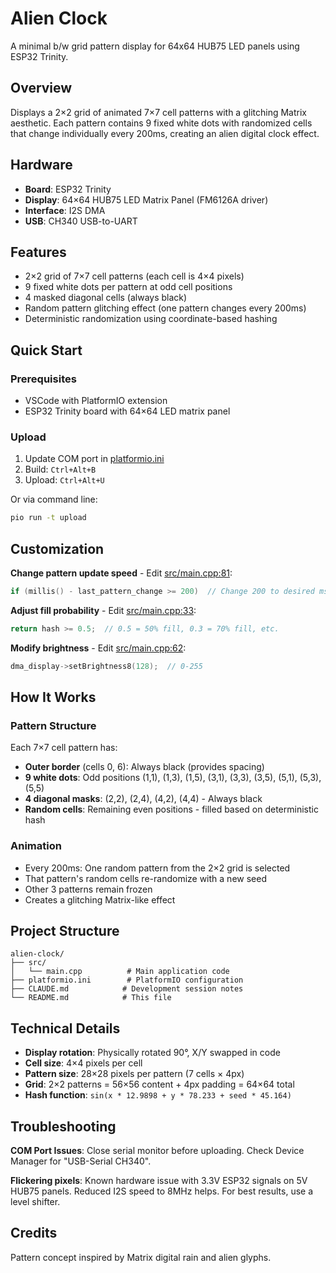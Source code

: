 # Alien Clock

A minimal b/w grid pattern display for 64x64 HUB75 LED panels using ESP32 Trinity.

## Overview

Displays a 2×2 grid of animated 7×7 cell patterns with a glitching Matrix aesthetic. Each pattern contains 9 fixed white dots with randomized cells that change individually every 200ms, creating an alien digital clock effect.

## Hardware

- **Board**: ESP32 Trinity
- **Display**: 64×64 HUB75 LED Matrix Panel (FM6126A driver)
- **Interface**: I2S DMA
- **USB**: CH340 USB-to-UART

## Features

- 2×2 grid of 7×7 cell patterns (each cell is 4×4 pixels)
- 9 fixed white dots per pattern at odd cell positions
- 4 masked diagonal cells (always black)
- Random pattern glitching effect (one pattern changes every 200ms)
- Deterministic randomization using coordinate-based hashing

## Quick Start

### Prerequisites
- VSCode with PlatformIO extension
- ESP32 Trinity board with 64×64 LED matrix panel

### Upload

1. Update COM port in [platformio.ini](platformio.ini)
2. Build: `Ctrl+Alt+B`
3. Upload: `Ctrl+Alt+U`

Or via command line:
```bash
pio run -t upload
```

## Customization

**Change pattern update speed** - Edit [src/main.cpp:81](src/main.cpp#L81):
```cpp
if (millis() - last_pattern_change >= 200)  // Change 200 to desired ms
```

**Adjust fill probability** - Edit [src/main.cpp:33](src/main.cpp#L33):
```cpp
return hash >= 0.5;  // 0.5 = 50% fill, 0.3 = 70% fill, etc.
```

**Modify brightness** - Edit [src/main.cpp:62](src/main.cpp#L62):
```cpp
dma_display->setBrightness8(128);  // 0-255
```

## How It Works

### Pattern Structure
Each 7×7 cell pattern has:
- **Outer border** (cells 0, 6): Always black (provides spacing)
- **9 white dots**: Odd positions (1,1), (1,3), (1,5), (3,1), (3,3), (3,5), (5,1), (5,3), (5,5)
- **4 diagonal masks**: (2,2), (2,4), (4,2), (4,4) - Always black
- **Random cells**: Remaining even positions - filled based on deterministic hash

### Animation
- Every 200ms: One random pattern from the 2×2 grid is selected
- That pattern's random cells re-randomize with a new seed
- Other 3 patterns remain frozen
- Creates a glitching Matrix-like effect

## Project Structure

```
alien-clock/
├── src/
│   └── main.cpp          # Main application code
├── platformio.ini        # PlatformIO configuration
├── CLAUDE.md            # Development session notes
└── README.md            # This file
```

## Technical Details

- **Display rotation**: Physically rotated 90°, X/Y swapped in code
- **Cell size**: 4×4 pixels per cell
- **Pattern size**: 28×28 pixels per pattern (7 cells × 4px)
- **Grid**: 2×2 patterns = 56×56 content + 4px padding = 64×64 total
- **Hash function**: `sin(x * 12.9898 + y * 78.233 + seed * 45.164)`

## Troubleshooting

**COM Port Issues**: Close serial monitor before uploading. Check Device Manager for "USB-Serial CH340".

**Flickering pixels**: Known hardware issue with 3.3V ESP32 signals on 5V HUB75 panels. Reduced I2S speed to 8MHz helps. For best results, use a level shifter.

## Credits

Pattern concept inspired by Matrix digital rain and alien glyphs.
